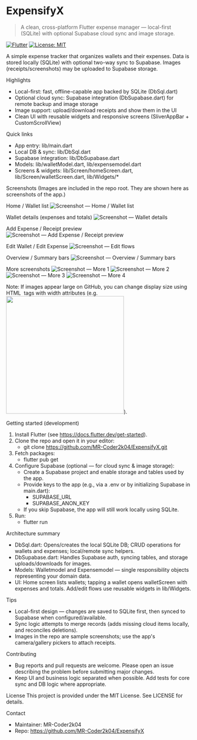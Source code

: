 # ExpensifyX

> A clean, cross-platform Flutter expense manager — local-first (SQLite) with optional Supabase cloud sync and image storage.

[![Flutter](https://img.shields.io/badge/Flutter-%5E3.0-blue)](https://docs.flutter.dev/)
[![License: MIT](https://img.shields.io/badge/License-MIT-green.svg)](LICENSE)

A simple expense tracker that organizes wallets and their expenses. Data is stored locally (SQLite) with optional two-way sync to Supabase. Images (receipts/screenshots) may be uploaded to Supabase storage.

Highlights
- Local-first: fast, offline-capable app backed by SQLite (DbSql.dart)
- Optional cloud sync: Supabase integration (DbSupabase.dart) for remote backup and image storage
- Image support: upload/download receipts and show them in the UI
- Clean UI with reusable widgets and responsive screens (SliverAppBar + CustomScrollView)

Quick links
- App entry: lib/main.dart
- Local DB & sync: lib/DbSql.dart
- Supabase integration: lib/DbSupabase.dart
- Models: lib/walletModel.dart, lib/expensemodel.dart
- Screens & widgets: lib/Screen/homeScreen.dart, lib/Screen/walletScreen.dart, lib/Widgets/*

Screenshots
(Images are included in the repo root. They are shown here as screenshots of the app.)

Home / Wallet list
![Screenshot — Home / Wallet list](./IMG-20251031-WA0012.jpg)

Wallet details (expenses and totals)
![Screenshot — Wallet details](./IMG-20251031-WA0011.jpg)

Add Expense / Receipt preview
![Screenshot — Add Expense / Receipt preview](./IMG-20251031-WA0010.jpg)

Edit Wallet / Edit Expense
![Screenshot — Edit flows](./IMG-20251031-WA0009.jpg)

Overview / Summary bars
![Screenshot — Overview / Summary bars](./IMG-20251031-WA0008.jpg)

More screenshots
![Screenshot — More 1](./IMG-20251031-WA0007.jpg)
![Screenshot — More 2](./IMG-20251031-WA0003.jpg)
![Screenshot — More 3](./IMG-20251031-WA0002.jpg)
![Screenshot — More 4](./IMG-20251031-WA0001.jpg)

Note: If images appear large on GitHub, you can change display size using HTML <img> tags with width attributes (e.g. <img src="./IMG-20251031-WA0012.jpg" width="320" />).

Getting started (development)
1. Install Flutter (see https://docs.flutter.dev/get-started).
2. Clone the repo and open it in your editor:
   - git clone https://github.com/MR-Coder2k04/ExpensifyX.git
3. Fetch packages:
   - flutter pub get
4. Configure Supabase (optional — for cloud sync & image storage):
   - Create a Supabase project and enable storage and tables used by the app.
   - Provide keys to the app (e.g., via a .env or by initializing Supabase in main.dart):
     - SUPABASE_URL
     - SUPABASE_ANON_KEY
   - If you skip Supabase, the app will still work locally using SQLite.
5. Run:
   - flutter run

Architecture summary
- DbSql.dart: Opens/creates the local SQLite DB; CRUD operations for wallets and expenses; local/remote sync helpers.
- DbSupabase.dart: Handles Supabase auth, syncing tables, and storage uploads/downloads for images.
- Models: Walletmodel and Expensemodel — single responsibility objects representing your domain data.
- UI: Home screen lists wallets; tapping a wallet opens walletScreen with expenses and totals. Add/edit flows use reusable widgets in lib/Widgets.

Tips
- Local-first design — changes are saved to SQLite first, then synced to Supabase when configured/available.
- Sync logic attempts to merge records (adds missing cloud items locally, and reconciles deletions).
- Images in the repo are sample screenshots; use the app's camera/gallery pickers to attach receipts.

Contributing
- Bug reports and pull requests are welcome. Please open an issue describing the problem before submitting major changes.
- Keep UI and business logic separated when possible. Add tests for core sync and DB logic where appropriate.

License
This project is provided under the MIT License. See LICENSE for details.

Contact
- Maintainer: MR-Coder2k04
- Repo: https://github.com/MR-Coder2k04/ExpensifyX
